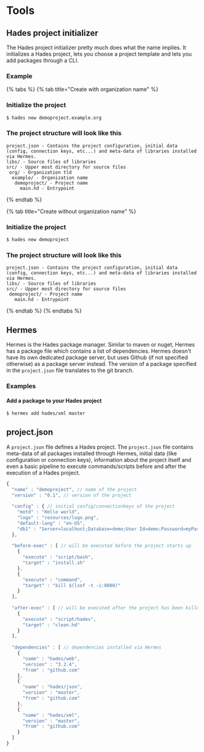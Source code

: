 # Tools

## Hades project initializer

The Hades project initializer pretty much does what the name implies. It initializes a Hades project, lets you choose a project template and lets you add packages through a CLI.

### Example

{% tabs %}
{% tab title="Create with organization name" %}
### Initialize the project

```bash
$ hades new demoproject.example.org
```

### The project structure will look like this

```text
project.json - Contains the project configuration, initial data (config, connection keys, etc...) and meta-data of libraries installed via Hermes.
libs/ - Source files of libraries
src/ - Upper most directory for source files
 org/ - Organization tld
  example/ - Organization name
   demoproject/ - Project name
     main.hd - Entrypoint
```
{% endtab %}

{% tab title="Create without organization name" %}
### Initialize the project

```bash
$ hades new demoproject
```

### The project structure will look like this

```text
project.json - Contains the project configuration, initial data (config, connection keys, etc...) and meta-data of libraries installed via Hermes.
libs/ - Source files of libraries
src/ - Upper most directory for source files
 demoproject/ - Project name
   main.hd - Entrypoint
```
{% endtab %}
{% endtabs %}

## Hermes

Hermes is the Hades package manager. Similar to maven or nuget, Hermes has a package file which contains a list of dependencies. Hermes doesn't have its own dedicated package server, but uses Github \(if not specified otherwise\) as a package server instead. The version of a package specified in the `project.json` file translates to the git branch.

### Examples

#### Add a package to your Hades project

```bash
$ hermes add hades/xml master
```

## project.json

A `project.json` file defines a Hades project. The `project.json` file contains meta-data of all packages installed through Hermes, initial data \(like configuration or connection keys\), information about the project itself and even a basic pipeline to execute commands/scripts before and after the execution of a Hades project.

```javascript
{
  "name" : "demoproject", // name of the project
  "version" : "0.1", // version of the project
  
  "config" : { // initial config/connectionkeys of the project
    "motd" : "Hello world",
    "logo" : "resources/logo.png",
    "default-lang" : "en-US",
    "db1" : "Server=localhost;Database=demo;User Id=demo;Password=myPassword;"
  },
  
  "before-exec" : [ // will be executed before the project starts up
    {
      "execute" : "script/bash",
      "target" : "install.sh"
    },
    {
      "execute" : "command",
      "target" : "kill $(lsof -t -i:8080)"
    }
  ],
  
  "after-exec" : [ // will be executed after the project has been killed
    {
      "execute" : "script/hades",
      "target" : "clean.hd"
    }
  ],
  
  "dependencies" : [ // dependencies installed via Hermes
    {
      "name" : "hades/web",
      "version" : "3.2.4",
      "from" : "github.com"
    },
    {
      "name" : "hades/json",
      "version" : "master",
      "from" : "github.com"
    },
    {
      "name" : "hades/xml",
      "version" : "master",
      "from" : "github.com"
    }
  ]
}
```

